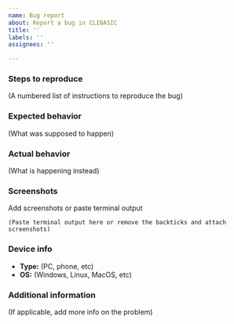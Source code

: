 ```yaml
---
name: Bug report
about: Report a bug in CLIBASIC
title: ''
labels: ''
assignees: ''

---
```


### Steps to reproduce
(A numbered list of instructions to reproduce the bug)

### Expected behavior
(What was supposed to happen)

### Actual behavior
(What is happening instead)

### Screenshots
Add screenshots or paste terminal output
```
(Paste terminal output here or remove the backticks and attach screenshots)
```

### Device info
- **Type:** (PC, phone, etc)
- **OS:** (Windows, Linux, MacOS, etc)

### Additional information
(If applicable, add more info on the problem)
